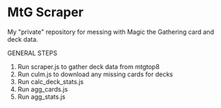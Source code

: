 # MtG Scraper

My "private" repository for messing with Magic the Gathering card and deck data.

GENERAL STEPS
1. Run scraper.js to gather deck data from mtgtop8
3. Run culm.js to download any missing cards for decks
5. Run calc_deck_stats.js
6. Run agg_cards.js
7. Run agg_stats.js
